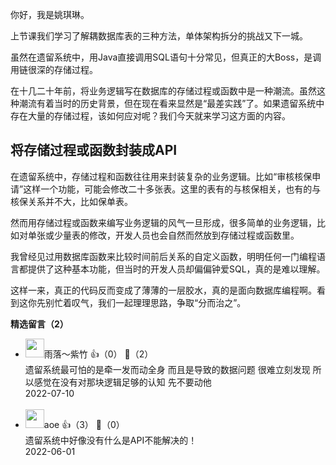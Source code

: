 你好，我是姚琪琳。

上节课我们学习了解耦数据库表的三种方法，单体架构拆分的挑战又下一城。

虽然在遗留系统中，用Java直接调用SQL语句十分常见，但真正的大Boss，是调用链很深的存储过程。

在十几二十年前，将业务逻辑写在数据库的存储过程或函数中是一种潮流。虽然这种潮流有着当时的历史背景，但在现在看来显然是“最差实践”了。如果遗留系统中存在大量的存储过程，该如何应对呢？我们今天就来学习这方面的内容。

## 将存储过程或函数封装成API

在遗留系统中，存储过程和函数往往用来封装复杂的业务逻辑。比如“审核核保申请”这样一个功能，可能会修改二十多张表。这里的表有的与核保相关，也有的与核保关系并不大，比如保单表。

然而用存储过程或函数来编写业务逻辑的风气一旦形成，很多简单的业务逻辑，比如对单张或少量表的修改，开发人员也会自然而然放到存储过程或函数里。

我曾经见过用数据库函数来比较时间前后关系的自定义函数，明明任何一门编程语言都提供了这种基本功能，但当时的开发人员却偏偏钟爱SQL，真的是难以理解。

这样一来，真正的代码反而变成了薄薄的一层胶水，真的是面向数据库编程啊。看到这你先别忙着叹气，我们一起理理思路，争取“分而治之”。
<div><strong>精选留言（2）</strong></div><ul>
<li><img src="https://static001.geekbang.org/account/avatar/00/19/6b/e9/7620ae7e.jpg" width="30px"><span>雨落～紫竹</span> 👍（0） 💬（2）<div>遗留系统最可怕的是牵一发而动全身 而且是导致的数据问题 很难立刻发现 所以感觉在没有对那块逻辑足够的认知 先不要动他</div>2022-07-10</li><br/><li><img src="https://static001.geekbang.org/account/avatar/00/11/1d/de/62bfa83f.jpg" width="30px"><span>aoe</span> 👍（3） 💬（0）<div>遗留系统中好像没有什么是API不能解决的！</div>2022-06-01</li><br/>
</ul>